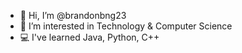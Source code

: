 - 👋 Hi, I’m @brandonbng23
- 👀 I’m interested in Technology & Computer Science
- 💻 I've learned Java, Python, C++ 

<!---
brandonbng23/brandonbng23 is a ✨ special ✨ repository because its `README.md` (this file) appears on your GitHub profile.
You can click the Preview link to take a look at your changes.
--->
